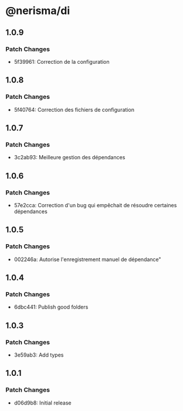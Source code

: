# @nerisma/di

## 1.0.9

### Patch Changes

- 5f39961: Correction de la configuration

## 1.0.8

### Patch Changes

- 5f40764: Correction des fichiers de configuration

## 1.0.7

### Patch Changes

- 3c2ab93: Meilleure gestion des dépendances

## 1.0.6

### Patch Changes

- 57e2cca: Correction d'un bug qui empêchait de résoudre certaines dépendances

## 1.0.5

### Patch Changes

- 002246a: Autorise l'enregistrement manuel de dépendance"

## 1.0.4

### Patch Changes

- 6dbc441: Publish good folders

## 1.0.3

### Patch Changes

- 3e59ab3: Add types

## 1.0.1

### Patch Changes

- d06d9b8: Initial release
